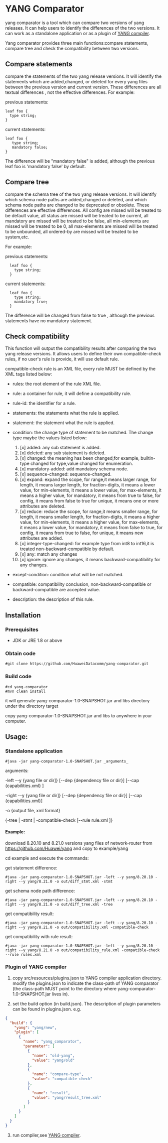 # YANG Comparator
yang comparator is a tool which can compare two versions of yang releases. It can help users to identify the differences of the two versions.
It can work as a standalone application or as a plugin of [YANG compiler](https://github.com/yang-central/yang-compiler).

Yang comparator provides three main functions:compare statements, compare tree and check the compatibility between two versions.

## Compare statements
compare the statements of the two yang release versions. It will identify the statements which are added,changed, or deleted for every yang files between the previous version and current version.
These differences are all textual differences , not the effective differences. 
For example:

previous statements:
```yang
leaf foo {
  type string;
}
``` 
   current statements:
```yang 
leaf foo {
   type string;
   mandatory false;
}
```     
The difference will be "mandatory false" is added, although the previous leaf foo is 'mandatory false' by default.

## Compare tree
  compare the schema tree of the two yang release versions. It will identify which schema node paths are added,changed or deleted, and which schema node paths are changed to be deprecated or obsolete.
  These differences are effective differences. 
  All config  are missed will be treated to be default value, 
  all status are missed will be treated to be current, 
  all mandatory are missed will be treated to be false,
  all min-elements are missed will be treated to be 0, 
  all max-elements are missed will be treated to be unbounded, 
  all ordered-by are missed will be treated to be system,etc.

  For example:

  previous statements:
```yang 
  leaf foo {
    type string;
  }
``` 
  current statements:
```yang 
  leaf foo {
    type string;
    mandatory true;
  }
``` 
  The difference will be changed from false to true , although the previous statements have no mandatory statement.
## Check compatibility
  This function will output the compatibility results after comparing the two yang release versions. 
  It allows users to define their own compatible-check rules, if no user's rule is provide, it will use default rule.
  
  compatible-check rule is an XML file, every rule MUST be defined by the XML tags listed below:

* rules: the root element of the rule XML file.
* rule: a container for rule, it will define a compatibility rule.
* rule-id: the identifier for a rule.
* statements: the statements what the rule is applied.
* statement: the statement what the rule is applied.
* condition: the change type of statement to be matched. The change type maybe the values listed below:
    1. [x] added: any sub statement is added.
    2. [x] deleted: any sub statement is deleted.
    3. [x] changed: the meaning has been changed,for example, builtin-type changed for type,value changed for enumeration.
    4. [x] mandatory-added: add mandatory schema node.
    5. [x] sequence-changed: sequence-changed.
    6. [x] expand: expand the scope, for range,it means larger range, for length, it means larger length, for fraction-digits,
         it means a lower value, for min-elements, it means a lower value, for max-elements, it means a higher value,
         for mandatory, it means from true to false, for config, it means from false to true
         for unique, it means one or more attributes are deleted.
    7. [x] reduce: reduce the scope, for range,it means smaller range, for length, it means smaller length, for fraction-digits,
       it means a higher value, for min-elements, it means a higher value, for max-elements, it means a lower value,
       for mandatory, it means from false to true, for config, it means from true to false,
       for unique, it means new attributes are added.
    8. [x] integer-type-changed: for example type from int8 to int16,it is treated non-backward-compatible by default.
    9. [x] any: match any changes
    10. [x] ignore: ignore any changes, it means backward-compatibility for any changes.
  
* except-condition: condition what will be not matched.
* compatible: compatibility conclusion, non-backward-compatible or backward-compatible are accepted value.
* description: the description of this rule.

## Installation

### Prerequisites
* JDK or JRE 1.8 or above

### Obtain code
``` 
#git clone https://github.com/HuaweiDatacomm/yang-comparator.git
``` 
### Build code
``` 
#cd yang-comparator
#mvn clean install
``` 
it will generate yang-comparator-1.0-SNAPSHOT.jar and libs directory under the directory target

copy yang-comparator-1.0-SNAPSHOT.jar and libs to anywhere in your computer.

## Usage:

### Standalone application
``` 
#java -jar yang-comparator-1.0-SNAPSHOT.jar _arguments_
``` 
arguments:

-left --y {yang file or dir]} [--dep {dependency file or dir}] [--cap {capabilities.xml} ]

-right --y {yang file or dir]} [--dep {dependency file or dir}] [--cap {capabilities.xml}]

-o {output file, xml format} 

{-tree | -stmt | -compatible-check [--rule rule.xml ]}

#### Example:
download 8.20.10 and 8.21.0 versions yang files of network-router from https://github.com/Huawei/yang
 and copy to example/yang

cd example and execute the commands:

get statement difference:
``` 
#java -jar yang-comparator-1.0-SNAPSHOT.jar -left --y yang/8.20.10 -right --y yang/8.21.0 -o out/diff_stmt.xml -stmt
``` 
get schema node path difference:
``` 
#java -jar yang-comparator-1.0-SNAPSHOT.jar -left --y yang/8.20.10 -right --y yang/8.21.0 -o out/diff_tree.xml -tree
``` 
get compatibility result:
``` 
#java -jar yang-comparator-1.0-SNAPSHOT.jar -left --y yang/8.20.10 -right --y yang/8.21.0 -o out/compatibility.xml -compatible-check
``` 
get compatibility with rule result:
``` 
#java -jar yang-comparator-1.0-SNAPSHOT.jar -left --y yang/8.20.10 -right --y yang/8.21.0 -o out/compatibility_rule.xml -compatible-check --rule rules.xml
``` 

### Plugin of YANG compiler
1. copy src/resources/plugins.json to YANG compiler application directory. modify the plugins.json to 
   indicate the class-path of YANG comparator (the class-path MUST point to the directory where yang-comparator-1.0-SNAPSHOT.jar lives in).
   
2. set the build option (in build.json). The description of plugin parameters can be found in plugins.json.  e.g.
```json
{
  "build": {
    "yang": "yang/new",
    "plugin": [
      {
        "name": "yang_comparator",
        "parameter": [
          {
            "name": "old-yang",
            "value": "yang/old"
          },
          {
            "name": "compare-type",
            "value": "compatible-check"
          },
          {
            "name": "result",
            "value": "yang/result_tree.xml"
          }
        ]
      }
    ]
  }
}
```
3. run compiler,see [YANG compiler](https://github.com/yang-central/yang-compiler).


    
